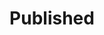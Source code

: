 ---
title: "Published"
excerpt: "Published please turn to [Publication](https://bonianhan.github.io/publications/)"
collection: portfolio
---